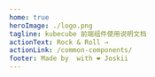 ```yaml
---
home: true
heroImage: ./logo.png
tagline: kubecube 前端组件使用说明文档
actionText: Rock & Roll →
actionLink: /common-components/
footer: Made by  with ❤️ Joskii
---
```

